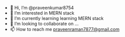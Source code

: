- 👋 Hi, I’m @praveenkumar8754
- 👀 I’m interested in MERN stack
- 🌱 I’m currently learning learning MERN stack
- 💞️ I’m looking to collaborate on ...
- 📫 How to reach me praveenraman7877@gmail.com

<!---
praveenkumar8754/praveenkumar8754 is a ✨ special ✨ repository because its `README.md` (this file) appears on your GitHub profile.
You can click the Preview link to take a look at your changes.
--->
